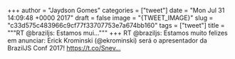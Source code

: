 
+++
author = "Jaydson Gomes"
categories = ["tweet"]
date = "Mon Jul 31 14:09:48 +0000 2017"
draft = false
image = "{TWEET_IMAGE}"
slug = "c33d575c483966c9cf77f33707753e7a674bb160"
tags = ["tweet"]
title = """RT @braziljs: Estamos mui..."""
+++
RT @braziljs: Estamos muito felizes em anunciar: Erick Krominski (@ekrominski) será o apresentador da BrazilJS Conf 2017! https://t.co/Snev…
